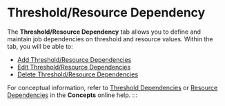 # Threshold/Resource Dependency

The **Threshold/Resource Dependency** tab allows you to define and
maintain job dependencies on threshold and resource values. Within the
tab, you will be able to:

- [Add Threshold/Resource     Dependencies](Adding-Threshold-and-Resource-Dependencies.md)
- [Edit Threshold/Resource     Dependencies](Editing-Threshold-and-Resource-Dependencies.md)
- [Delete Threshold/Resource     Dependencies](Deleting-Threshold-and-Resource-Dependencies.md)

For conceptual information, refer to [Threshold Dependencies](../../../job-components/threshold-resource-dependencies.md#threshold-dependencies)
 or [Resource Dependencies](../../../job-components/threshold-resource-dependencies.md#resource-dependencies)
 in the **Concepts** online help.
:::

